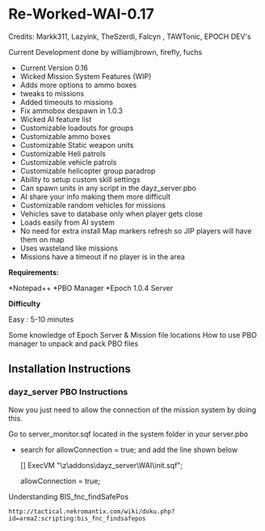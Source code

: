 Re-Worked-WAI-0.17
==================

Credits: Markk311, Lazyink, TheSzerdi, Falcyn , TAWTonic, EPOCH DEV's


Current Development done by williamjbrown, firefly, fuchs

* Current Version 0.16 
* Wicked Mission System  Features (WIP)
* Adds more options to ammo boxes 
* tweaks to missions 
* Added timeouts to missions 
* Fix ammobox despawn in 1.0.3   
* Wicked AI feature list   
* Customizable loadouts for groups 
* Customizable ammo boxes 
* Customizable Static weapon units 
* Customizable Heli patrols 
* Customizable vehicle patrols 
* Customizable helicopter group paradrop 
* Ability to setup custom skill settings 
* Can spawn units in any script in the dayz_server.pbo 
* AI share your info making them more difficult   
* Customizable random vehicles for missions 
* Vehicles save to database only when player gets close 
* Loads easily from AI system
* No need for extra install Map markers refresh so JIP players will have them on map 
* Uses wasteland like missions 
* Missions have a timeout if no player is in the area


**Requirements:**

*Notepad++
*PBO Manager
*Epoch 1.0.4 Server

**Difficulty**

Easy : 5-10 minutes

Some knowledge of Epoch Server & Mission file locations
How to use PBO manager to unpack and pack PBO files

## Installation Instructions

### dayz_server PBO Instructions

Now you just need to allow the connection of the mission system by doing this. 
 
Go to server_monitor.sqf located in the system folder in your server.pbo

* search for allowConnection = true; and add the line shown below 

    
    [] ExecVM "\z\addons\dayz_server\WAI\init.sqf";
    
    allowConnection = true;
    
    
    
Understanding  BIS_fnc_findSafePos

    http://tactical.nekromantix.com/wiki/doku.php?id=arma2:scripting:bis_fnc_findsafepos
